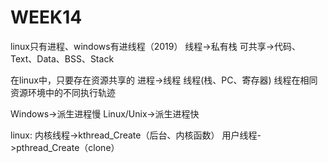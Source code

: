 # WEEK14

linux只有进程、windows有进线程（2019）
线程->私有栈
可共享->代码、Text、Data、BSS、Stack

在linux中，只要存在资源共享的
进程->线程
线程(栈、PC、寄存器)
线程在相同资源环境中的不同执行轨迹

Windows->派生进程慢
Linux/Unix->派生进程快

linux:
内核线程->kthread_Create（后台、内核函数）
用户线程->pthread_Create（clone）